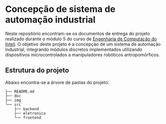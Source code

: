 # Concepção de sistema de automação industrial

Neste repositório encontram-se os documentos de entrega do projeto realizado durante o módulo 5 do curso de [Engenharia de Computação do Inteli](https://www.inteli.edu.br/engenharia-da-computacao/). O objetivo deste projeto é a concepção de um sistema de automação industrial, integrando módulos discretos implementados utilizando dispositivos microcontrolados a manipuladores robóticos antropomórficos.

## Estrutura do projeto

Abaixo encontra-se a árvore de pastas do projeto:

```
├── README.md
├── doc
├── img
└── src
    ├── backend
    ├── eletronica
    └── frontend
```





